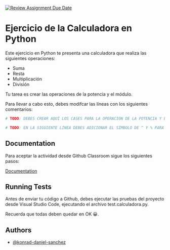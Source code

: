 [![Review Assignment Due Date](https://classroom.github.com/assets/deadline-readme-button-24ddc0f5d75046c5622901739e7c5dd533143b0c8e959d652212380cedb1ea36.svg)](https://classroom.github.com/a/5eHnRjj3)

# Ejercicio de la Calculadora en Python

Este ejercicio en Python te presenta una calculadora que realiza las siguientes operaciones:

* Suma
* Resta
* Multiplicación
* División

Tu tarea es crear las operaciones de la potencia y el módulo.

Para llevar a cabo esto, debes modifcar las líneas con los siguientes comentarios:

```bash
# TODO: DEBES CREAR AQUÍ LOS CASES PARA LA OPERACIÓN DE LA POTENCIA Y EL MÓDULO, COMPROBANDO LOS SÍMBOLOS ^ Y %.
```

```bash
# TODO: EN LA SIGUIENTE LÍNEA DEBES ADICIONAR EL SÍMBOLO DE ^ Y % PARA QUE LE APAREZCA AL USUARIO.
```
## Documentation

Para aceptar la actividad desde Github Classroom sigue los siguientes pasos:

[Documentation](https://github.com/konrad-daniel-sanchez/tutoriales/blob/main/README_Github_classroom_assignment.md)
## Running Tests

Antes de enviar tu código a Github, debes ejecutar las pruebas del proyecto desde Visual Studio Code, ejecutando el archivo test.calculadora.py.

Recuerda que todas deben quedar en OK 😀.

## Authors

- [@konrad-daniel-sanchez](https://github.com/konrad-daniel-sanchez)
